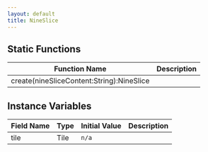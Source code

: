 ```yaml
---
layout: default
title: NineSlice
---
```


## Static Functions

| Function Name | Description |
| --------------- | ------------- |
| create(nineSliceContent:String):NineSlice |  |


## Instance Variables

| Field Name | Type | Initial Value | Description |
| ------------ | ------ | --------------- | ------------- |
| tile | Tile | `n/a` |  |
